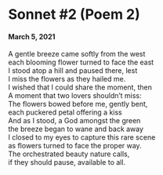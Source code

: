 # Sonnet #2 (Poem 2)
#### March 5, 2021

A gentle breeze came softly from the west  
each blooming flower turned to face the east  
I stood atop a hill and paused there, lest  
I miss the flowers as they hailed me.  
I wished that I could share the moment, then  
A moment that two lovers shouldn’t miss:  
The flowers bowed before me, gently bent,  
each puckered petal offering a kiss  
And as I stood, a God amongst the green  
the breeze began to wane and back away  
I closed to my eyes to capture this rare scene  
as flowers turned to face the proper way.  
The orchestrated beauty nature calls,  
if they should pause, available to all.